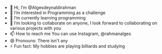 - 👋 Hi, I’m @Algesdeynaldirahman
- 👀 I’m interested in Programming as a challenge
- 🌱 I’m currently learning programming
- 💞️ I’m looking to collaborate on anyone, I look forward to collaborating on various projects with you
- 📫 How to reach me You can use Instagram, @rahmanalges
- 😄 Pronouns: There isn't any
- ⚡ Fun fact: My hobbies are playing billiards and studying

<!---
Algesdeynaldirahman/Algesdeynaldirahman is a ✨ special ✨ repository because its `README.md` (this file) appears on your GitHub profile.
You can click the Preview link to take a look at your changes.
--->
